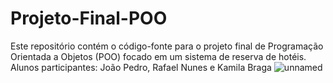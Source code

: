 # Projeto-Final-POO
Este repositório contém o código-fonte para o projeto final de Programação Orientada a Objetos (POO) focado em um sistema de reserva de hotéis.
Alunos participantes: João Pedro, Rafael Nunes e Kamila Braga
![unnamed](https://github.com/user-attachments/assets/97b690c8-7b3d-44bd-b86e-e0f3d4c2c6df)
